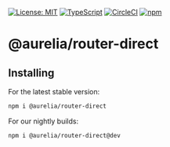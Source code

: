 [![License: MIT](https://img.shields.io/badge/License-MIT-yellow.svg)](https://opensource.org/licenses/MIT)
[![TypeScript](https://img.shields.io/badge/%3C%2F%3E-TypeScript-%230074c1.svg)](http://www.typescriptlang.org/)
[![CircleCI](https://circleci.com/gh/aurelia/aurelia.svg?style=shield)](https://circleci.com/gh/aurelia/aurelia)
[![npm](https://img.shields.io/npm/v/@aurelia/router-direct.svg?maxAge=3600)](https://www.npmjs.com/package/@aurelia/router-direct)
# @aurelia/router-direct

## Installing

For the latest stable version:

```bash
npm i @aurelia/router-direct
```

For our nightly builds:

```bash
npm i @aurelia/router-direct@dev
```
